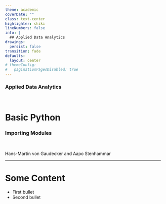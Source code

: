 ```yaml
---
theme: academic
coverDate: ""
class: text-center
highlighter: shiki
lineNumbers: false
info: |
  ## Applied Data Analytics
drawings:
  persist: false
transition: fade
defaults:
  layout: center
# themeConfig:
#   paginationPagesDisabled: true
---
```


### Applied Data Analytics

<br/>

# Basic Python

### Importing Modules

<br/>


Hans-Martin von Gaudecker and Aapo Stenhammar

---

# Some Content

- First bullet
- Second bullet
